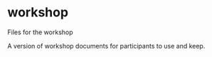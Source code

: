 # workshop
Files for the workshop

A version of workshop documents for participants to use and keep.
